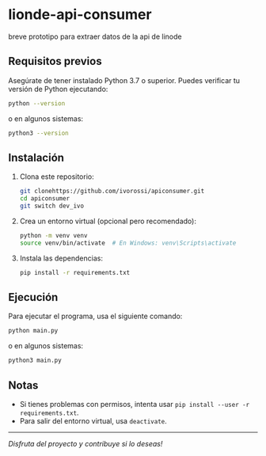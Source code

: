 # lionde-api-consumer
breve prototipo para extraer datos  de la api de linode

## Requisitos previos

Asegúrate de tener instalado Python 3.7 o superior. Puedes verificar tu versión de Python ejecutando:

```sh
python --version
```

o en algunos sistemas:

```sh
python3 --version
```

## Instalación

1. Clona este repositorio:

   ```sh
   git clonehttps://github.com/ivorossi/apiconsumer.git
   cd apiconsumer
   git switch dev_ivo
   ```

2. Crea un entorno virtual (opcional pero recomendado):

   ```sh
   python -m venv venv
   source venv/bin/activate  # En Windows: venv\Scripts\activate
   ```

3. Instala las dependencias:

   ```sh
   pip install -r requirements.txt
   ```

## Ejecución

Para ejecutar el programa, usa el siguiente comando:

```sh
python main.py
```

o en algunos sistemas:

```sh
python3 main.py
```

## Notas

- Si tienes problemas con permisos, intenta usar `pip install --user -r requirements.txt`.
- Para salir del entorno virtual, usa `deactivate`.

---

_Disfruta del proyecto y contribuye si lo deseas!_
